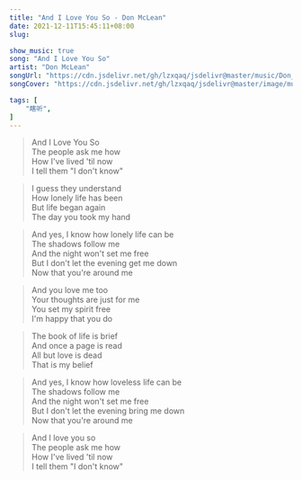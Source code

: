 ```yaml
---
title: "And I Love You So - Don McLean"
date: 2021-12-11T15:45:11+08:00
slug: 

show_music: true
song: "And I Love You So"
artist: "Don McLean"
songUrl: "https://cdn.jsdelivr.net/gh/lzxqaq/jsdelivr@master/music/Don_McLean_And_I_Love_You_So.mp3"
songCover: "https://cdn.jsdelivr.net/gh/lzxqaq/jsdelivr@master/image/music/Don_McLean_And_I_Love_You_So.jpg"

tags: [
    "瞎听",
]
---
```


> And I Love You So  
> The people ask me how  
> How I've lived 'til now  
> I tell them "I don't know"  

> I guess they understand  
> How lonely life has been  
> But life began again  
> The day you took my hand  

> And yes, I know how lonely life can be  
> The shadows follow me  
> And the night won't set me free  
> But I don't let the evening get me down  
> Now that you're around me  
 
> And you love me too  
> Your thoughts are just for me  
> You set my spirit free  
> I'm happy that you do  

> The book of life is brief  
> And once a page is read  
> All but love is dead  
> That is my belief  


> And yes, I know how loveless life can be  
> The shadows follow me  
> And the night won't set me free  
> But I don't let the evening bring me down  
> Now that you're around me  

> And I love you so  
> The people ask me how  
> How I've lived 'til now  
> I tell them "I don't know"  